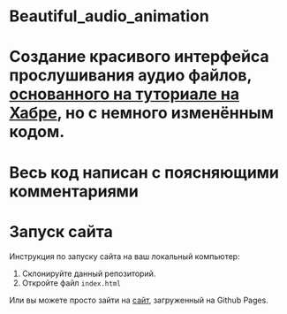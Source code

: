 # Beautiful_audio_animation
# Создание красивого интерфейса прослушивания аудио файлов, [основанного на туториале на Хабре](https://habr.com/ru/articles/487574/), но с немного изменённым кодом.
# Весь код написан с поясняющими комментариями

# Запуск сайта
Инструкция по запуску сайта на ваш локальный компьютер:
   1. Склонируйте данный репозиторий.
   2. Откройте файл ```index.html```

Или вы можете просто зайти на [сайт](https://kriswis.github.io/Beautiful_audio_animation/), загруженный на Github Pages.
